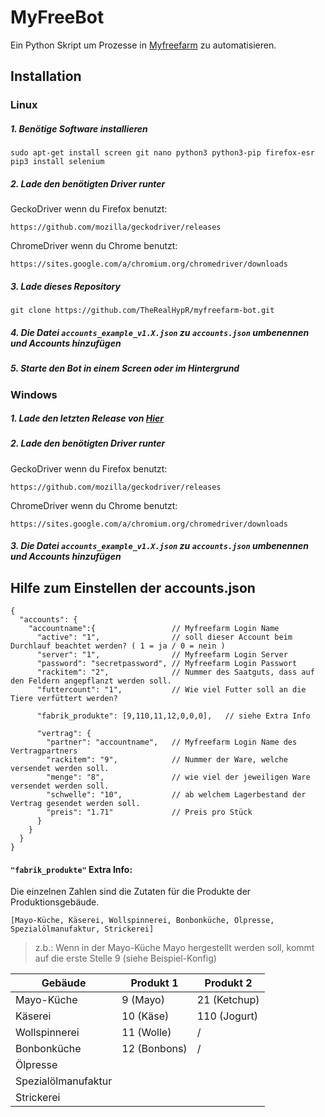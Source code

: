 # MyFreeBot
Ein Python Skript um Prozesse in <a href="https://www.myfreefarm.de" target="_blank">Myfreefarm</a> zu automatisieren.
## Installation
### Linux
##### 1. Benötige Software installieren  
```
sudo apt-get install screen git nano python3 python3-pip firefox-esr
pip3 install selenium
```
##### 2. Lade den benötigten Driver runter
GeckoDriver wenn du Firefox benutzt:
```
https://github.com/mozilla/geckodriver/releases
```
ChromeDriver wenn du Chrome benutzt:
```
https://sites.google.com/a/chromium.org/chromedriver/downloads
```
##### 3. Lade dieses Repository
```
git clone https://github.com/TheRealHypR/myfreefarm-bot.git
```
##### 4. Die Datei `accounts_example_v1.X.json` zu `accounts.json` umbenennen und Accounts hinzufügen
##### 5. Starte den Bot in einem Screen oder im Hintergrund
### Windows
##### 1. Lade den letzten Release von [Hier](https://github.com/TheRealHypR/myfreefarm-bot/releases)
##### 2. Lade den benötigten Driver runter
GeckoDriver wenn du Firefox benutzt:
```
https://github.com/mozilla/geckodriver/releases
```
ChromeDriver wenn du Chrome benutzt:
```
https://sites.google.com/a/chromium.org/chromedriver/downloads
```
##### 3. Die Datei `accounts_example_v1.X.json` zu `accounts.json` umbenennen und Accounts hinzufügen
## Hilfe zum Einstellen der accounts.json
```
{
  "accounts": {
    "accountname":{                 // Myfreefarm Login Name
      "active": "1",                // soll dieser Account beim Durchlauf beachtet werden? ( 1 = ja / 0 = nein )
      "server": "1",                // Myfreefarm Login Server
      "password": "secretpassword", // Myfreefarm Login Passwort
      "rackitem": "2",              // Nummer des Saatguts, dass auf den Feldern angepflanzt werden soll.
      "futtercount": "1",           // Wie viel Futter soll an die Tiere verfüttert werden?
      
      "fabrik_produkte": [9,110,11,12,0,0,0],   // siehe Extra Info
      
      "vertrag": {
        "partner": "accountname",   // Myfreefarm Login Name des Vertragpartners
        "rackitem": "9",            // Nummer der Ware, welche versendet werden soll.
        "menge": "8",               // wie viel der jeweiligen Ware versendet werden soll.
        "schwelle": "10",           // ab welchem Lagerbestand der Vertrag gesendet werden soll.
        "preis": "1.71"             // Preis pro Stück
      }
    }
  }
}
```
#### ```"fabrik_produkte"``` Extra Info:
Die einzelnen Zahlen sind die Zutaten für die Produkte der Produktionsgebäude.
```
[Mayo-Küche, Käserei, Wollspinnerei, Bonbonküche, Ölpresse, Spezialölmanufaktur, Strickerei]
```
> z.b.: Wenn in der Mayo-Küche Mayo hergestellt werden soll, kommt auf die erste Stelle 9 (siehe Beispiel-Konfig)  

|Gebäude|Produkt 1|Produkt 2|
|---|---|---|
|Mayo-Küche|9 (Mayo)|21 (Ketchup)|
|Käserei|10 (Käse)|110 (Jogurt)|
|Wollspinnerei|11 (Wolle)| / |
|Bonbonküche|12 (Bonbons)| / |
|Ölpresse|||
|Spezialölmanufaktur|||
|Strickerei|||
